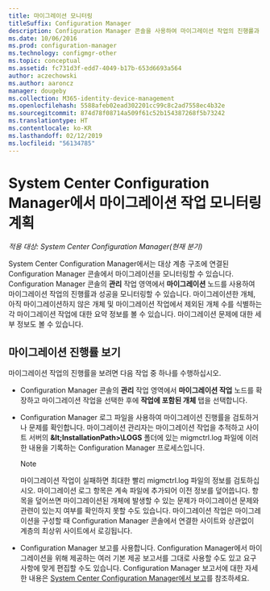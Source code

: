 ```yaml
---
title: 마이그레이션 모니터링
titleSuffix: Configuration Manager
description: Configuration Manager 콘솔을 사용하여 마이그레이션 작업의 진행률과 성공을 모니터링하는 방법을 알아봅니다.
ms.date: 10/06/2016
ms.prod: configuration-manager
ms.technology: configmgr-other
ms.topic: conceptual
ms.assetid: fc731d3f-edd7-4049-b17b-653d6693a564
author: aczechowski
ms.author: aaroncz
manager: dougeby
ms.collection: M365-identity-device-management
ms.openlocfilehash: 5588afeb02ead302201cc99c8c2ad7558ec4b32e
ms.sourcegitcommit: 874d78f08714a509f61c52b154387268f5b73242
ms.translationtype: HT
ms.contentlocale: ko-KR
ms.lasthandoff: 02/12/2019
ms.locfileid: "56134785"
---
```

# <a name="planning-to-monitor-migration-activity-in-system-center-configuration-manager"></a>System Center Configuration Manager에서 마이그레이션 작업 모니터링 계획

*적용 대상: System Center Configuration Manager(현재 분기)*

System Center Configuration Manager에서는 대상 계층 구조에 연결된 Configuration Manager 콘솔에서 마이그레이션을 모니터링할 수 있습니다. Configuration Manager 콘솔의 **관리** 작업 영역에서 **마이그레이션** 노드를 사용하여 마이그레이션 작업의 진행률과 성공을 모니터링할 수 있습니다. 마이그레이션한 개체, 아직 마이그레이션하지 않은 개체 및 마이그레이션 작업에서 제외된 개체 수를 식별하는 각 마이그레이션 작업에 대한 요약 정보를 볼 수 있습니다. 마이그레이션 문제에 대한 세부 정보도 볼 수 있습니다.  

## <a name="view-migration-progress"></a>마이그레이션 진행률 보기  
 마이그레이션 작업의 진행률을 보려면 다음 작업 중 하나를 수행하십시오.  

-   Configuration Manager 콘솔의 **관리** 작업 영역에서 **마이그레이션 작업** 노드를 확장하고 마이그레이션 작업을 선택한 후에 **작업에 포함된 개체** 탭을 선택합니다.  

-   Configuration Manager 로그 파일을 사용하여 마이그레이션 진행률을 검토하거나 문제를 확인합니다. 마이그레이션 관리자는 마이그레이션 작업을 추적하고 사이트 서버의 **\&lt;InstallationPath\>\\LOGS** 폴더에 있는 migmctrl.log 파일에 이러한 내용을 기록하는 Configuration Manager 프로세스입니다.  

    > [!NOTE]  
    >  마이그레이션 작업이 실패하면 최대한 빨리 migmctrl.log 파일의 정보를 검토하십시오. 마이그레이션 로그 항목은 계속 파일에 추가되어 이전 정보를 덮어씁니다. 항목을 덮어쓰면 마이그레이션된 개체에 발생할 수 있는 문제가 마이그레이션 문제와 관련이 있는지 여부를 확인하지 못할 수도 있습니다. 마이그레이션 작업은 마이그레이션을 구성할 때 Configuration Manager 콘솔에서 연결한 사이트와 상관없이 계층의 최상위 사이트에서 로깅됩니다.  

-   Configuration Manager 보고를 사용합니다. Configuration Manager에서 마이그레이션을 위해 제공하는 여러 기본 제공 보고서를 그대로 사용할 수도 있고 요구 사항에 맞게 편집할 수도 있습니다. Configuration Manager 보고서에 대한 자세한 내용은 [System Center Configuration Manager에서 보고](../../core/servers/manage/reporting.md)를 참조하세요.  
